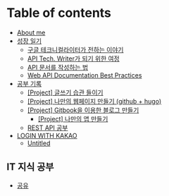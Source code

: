 # Table of contents

* [About me](README.md)
* [성장 일기](untitled/README.md)
  * [구글 테크니컬라이터가 전하는 이야기](untitled/google-techwriter.md)
  * [API Tech. Writer가 되기 위한 여정](untitled/to-become-techwriter.md)
  * [API 문서를 작성하는 법](untitled/how-to-write-api-docs.md)
  * [Web API Documentation Best Practices](untitled/web-api-documentation-best-practices.md)
* [공부 기록](undefined/README.md)
  * [\[Project\] 글쓰기 습관 들이기](undefined/untitled-1.md)
  * [\[Project\] 나만의 웹페이지 만들기 \(github + hugo\)](undefined/hugo.md)
  * [\[Project\] Gitbook을 이용한 블로그 만들기](undefined/undefined/README.md)
    * [\[Project\] 나만의 앱 만들기](undefined/undefined/project.md)
  * [REST API 공부](undefined/rest-api.md)
* [LOGIN WITH KAKAO](login-with-kakao/README.md)
  * [Untitled](login-with-kakao/untitled.md)

## IT 지식 공부

* [공유](it/undefined.md)

